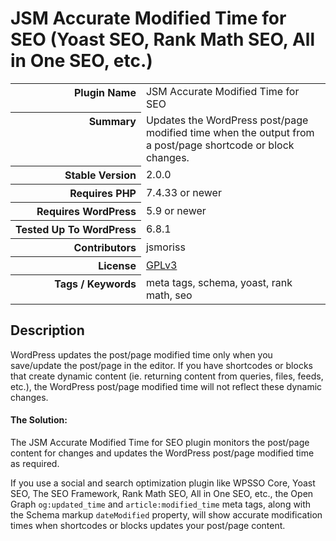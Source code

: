 <h1>JSM Accurate Modified Time for SEO (Yoast SEO, Rank Math SEO, All in One SEO, etc.)</h1>

<table>
<tr><th align="right" valign="top" nowrap>Plugin Name</th><td>JSM Accurate Modified Time for SEO</td></tr>
<tr><th align="right" valign="top" nowrap>Summary</th><td>Updates the WordPress post/page modified time when the output from a post/page shortcode or block changes.</td></tr>
<tr><th align="right" valign="top" nowrap>Stable Version</th><td>2.0.0</td></tr>
<tr><th align="right" valign="top" nowrap>Requires PHP</th><td>7.4.33 or newer</td></tr>
<tr><th align="right" valign="top" nowrap>Requires WordPress</th><td>5.9 or newer</td></tr>
<tr><th align="right" valign="top" nowrap>Tested Up To WordPress</th><td>6.8.1</td></tr>
<tr><th align="right" valign="top" nowrap>Contributors</th><td>jsmoriss</td></tr>
<tr><th align="right" valign="top" nowrap>License</th><td><a href="https://www.gnu.org/licenses/gpl.txt">GPLv3</a></td></tr>
<tr><th align="right" valign="top" nowrap>Tags / Keywords</th><td>meta tags, schema, yoast, rank math, seo</td></tr>
</table>

<h2>Description</h2>

<p>WordPress updates the post/page modified time only when you save/update the post/page in the editor. If you have shortcodes or blocks that create dynamic content (ie. returning content from queries, files, feeds, etc.), the WordPress post/page modified time will not reflect these dynamic changes.</p>

<h4>The Solution:</h4>

<p>The JSM Accurate Modified Time for SEO plugin monitors the post/page content for changes and updates the WordPress post/page modified time as required.</p>

<p>If you use a social and search optimization plugin like WPSSO Core, Yoast SEO, The SEO Framework, Rank Math SEO, All in One SEO, etc., the Open Graph <code>og:updated_time</code> and <code>article:modified_time</code> meta tags, along with the Schema markup <code>dateModified</code> property, will show accurate modification times when shortcodes or blocks updates your post/page content.</p>


